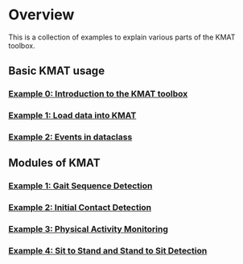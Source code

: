 # Overview

This is a collection of examples to explain various parts of the KMAT toolbox.

## Basic KMAT usage

### [Example 0: Introduction to the KMAT toolbox](basic_00_intro_kmat.md)
### [Example 1: Load data into KMAT](basic_01_load_Data.md)
### [Example 2: Events in dataclass](basic_02_events.md)

## Modules of KMAT

### [Example 1: Gait Sequence Detection](modules_01_gsd.md)
### [Example 2: Initial Contact Detection](modules_02_icd.md)
### [Example 3: Physical Activity Monitoring](03_tutorial_physical_activity_monitoring.md)
### [Example 4: Sit to Stand and Stand to Sit Detection](05_tutorial_sit_to_stand_stand_to_sit_detection.md)